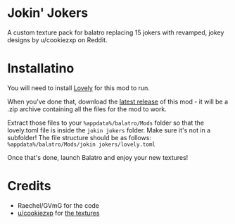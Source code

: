 # Jokin' Jokers
A custom texture pack for balatro replacing 15 jokers with revamped, jokey designs by u/cookiezxp on Reddit.

# Installatino
You will need to install [Lovely](https://github.com/ethangreen-dev/lovely-injector) for this mod to run.

When you've done that, download the [latest release](https://github.com/GVmG/jokin-jokers/releases/latest) of this mod - it will be a .zip archive containing all the files for the mod to work.

Extract those files to your `%appdata%/balatro/Mods` folder so that the lovely.toml file is inside the `jokin jokers` folder. Make sure it's not in a subfolder! The file structure should be as follows: `%appdata%/balatro/Mods/jokin jokers/lovely.toml`

Once that's done, launch Balatro and enjoy your new textures!

# Credits
- Raechel/GVmG for the code
- [u/cookiezxp](https://www.reddit.com/user/cookiezxp/) for [the textures](https://www.reddit.com/r/balatro/comments/1ikzycm/made_custom_art_for_some_of_the_jokers/)
